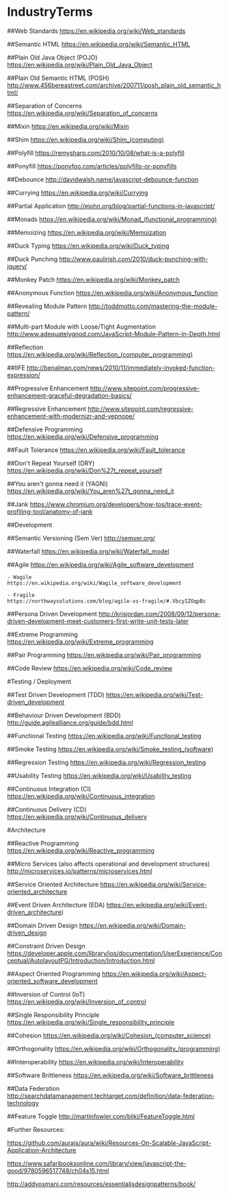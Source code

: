 # IndustryTerms

##Web Standards
https://en.wikipedia.org/wiki/Web_standards

##Semantic HTML
https://en.wikipedia.org/wiki/Semantic_HTML

##Plain Old Java Object (POJO)
https://en.wikipedia.org/wiki/Plain_Old_Java_Object

##Plain Old Semantic HTML (POSH)
http://www.456bereastreet.com/archive/200711/posh_plain_old_semantic_html/

##Separation of Concerns
https://en.wikipedia.org/wiki/Separation_of_concerns

##Mixin
https://en.wikipedia.org/wiki/Mixin

##Shim
https://en.wikipedia.org/wiki/Shim_(computing)

##Polyfill
https://remysharp.com/2010/10/08/what-is-a-polyfill

##Ponyfill
https://ponyfoo.com/articles/polyfills-or-ponyfills

##Debounce
http://davidwalsh.name/javascript-debounce-function

##Currying
https://en.wikipedia.org/wiki/Currying

##Partial Application
http://ejohn.org/blog/partial-functions-in-javascript/

##Monads
https://en.wikipedia.org/wiki/Monad_(functional_programming)

##Memoizing
https://en.wikipedia.org/wiki/Memoization

##Duck Typing
https://en.wikipedia.org/wiki/Duck_typing

##Duck Punching
http://www.paulirish.com/2010/duck-punching-with-jquery/

##Monkey Patch
https://en.wikipedia.org/wiki/Monkey_patch

##Anonymous Function
https://en.wikipedia.org/wiki/Anonymous_function

##Revealing Module Pattern
http://toddmotto.com/mastering-the-module-pattern/

##Multi-part Module with Loose/Tight Augmentation
http://www.adequatelygood.com/JavaScript-Module-Pattern-In-Depth.html

##Reflection
https://en.wikipedia.org/wiki/Reflection_(computer_programming)

##IIFE
http://benalman.com/news/2010/11/immediately-invoked-function-expression/

##Progressive Enhancement
http://www.sitepoint.com/progressive-enhancement-graceful-degradation-basics/

##Regressive Enhancement
http://www.sitepoint.com/regressive-enhancement-with-modernizr-and-yepnope/

##Defensive Programming
https://en.wikipedia.org/wiki/Defensive_programming

##Fault Tolerance
https://en.wikipedia.org/wiki/Fault_tolerance

##Don't Repeat Yourself (DRY)
https://en.wikipedia.org/wiki/Don%27t_repeat_yourself

##You aren't gonna need it (YAGNI)
https://en.wikipedia.org/wiki/You_aren%27t_gonna_need_it

##Jank
https://www.chromium.org/developers/how-tos/trace-event-profiling-tool/anatomy-of-jank

##Development 

##Semantic Versioning (Sem Ver)
http://semver.org/

##Waterfall
https://en.wikipedia.org/wiki/Waterfall_model

##Agile
https://en.wikipedia.org/wiki/Agile_software_development

	- Wagile
	https://en.wikipedia.org/wiki/Wagile_software_development

	- Fragile
	https://northwaysolutions.com/blog/agile-vs-fragile/#.VbcyIZOqpBc

##Persona Driven Development
http://krisjordan.com/2008/09/12/persona-driven-development-meet-customers-first-write-unit-tests-later

##Extreme Programming 
https://en.wikipedia.org/wiki/Extreme_programming

##Pair Programming
https://en.wikipedia.org/wiki/Pair_programming

##Code Review
https://en.wikipedia.org/wiki/Code_review

#Testing / Deployment

##Test Driven Development (TDD)
https://en.wikipedia.org/wiki/Test-driven_development

##Behaviour Driven Development (BDD)
http://guide.agilealliance.org/guide/bdd.html

##Functional Testing
https://en.wikipedia.org/wiki/Functional_testing

##Smoke Testing
https://en.wikipedia.org/wiki/Smoke_testing_(software)

##Regression Testing
https://en.wikipedia.org/wiki/Regression_testing

##Usability Testing
https://en.wikipedia.org/wiki/Usability_testing

##Continuous Integration (CI)
https://en.wikipedia.org/wiki/Continuous_integration

##Continuous Delivery (CD)
https://en.wikipedia.org/wiki/Continuous_delivery


#Architecture

##Reactive Programming
https://en.wikipedia.org/wiki/Reactive_programming

##Micro Services (also affects operational and development structures)
http://microservices.io/patterns/microservices.html

##Service Oriented Architecture
https://en.wikipedia.org/wiki/Service-oriented_architecture

##Event Driven Architecture (EDA)
https://en.wikipedia.org/wiki/Event-driven_architecture)

##Domain Driven Design
https://en.wikipedia.org/wiki/Domain-driven_design

##Constraint Driven Design
https://developer.apple.com/library/ios/documentation/UserExperience/Conceptual/AutolayoutPG/Introduction/Introduction.html

##Aspect Oriented Programming
https://en.wikipedia.org/wiki/Aspect-oriented_software_development

##Inversion of Control (IoT)
https://en.wikipedia.org/wiki/Inversion_of_control

##Single Responsibility Principle
https://en.wikipedia.org/wiki/Single_responsibility_principle

##Cohesion
https://en.wikipedia.org/wiki/Cohesion_(computer_science)

##Orthogonality
https://en.wikipedia.org/wiki/Orthogonality_(programming)

##Interoperability
https://en.wikipedia.org/wiki/Interoperability

##Software Brittleness
https://en.wikipedia.org/wiki/Software_brittleness

##Data Federation
http://searchdatamanagement.techtarget.com/definition/data-federation-technology

##Feature Toggle
http://martinfowler.com/bliki/FeatureToggle.html


#Further Resources:

https://github.com/aurajs/aura/wiki/Resources-On-Scalable-JavaScript-Application-Architecture

https://www.safaribooksonline.com/library/view/javascript-the-good/9780596517748/ch04s15.html

http://addyosmani.com/resources/essentialjsdesignpatterns/book/
